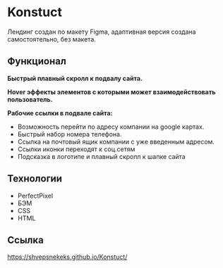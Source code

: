 # Konstuct
Лендинг создан по макету Figma, адаптивная версия создана самостоятельно, без макета.


## Функционал
**Быстрый плавный скролл к подвалу сайта.**

**Hover эффекты элементов с которыми может взаимодействовать пользователь.**

**Рабочие ссылки в подвале сайта:**
 - Возможность перейти по адресу компании на google картах.
 - Быстрый набор номера телефона.
 - Ссылка на почтовый ящик компании с уже введенным адресом.
 - Ссылки иконки переходят к соц.сетям
 - Подсказка в логотипе и плавный скролл к шапке сайта


## Технологии
- PerfectPixel
- БЭМ
- CSS
- HTML
## Ссылка 
https://shvepsnekeks.github.io/Konstuct/
